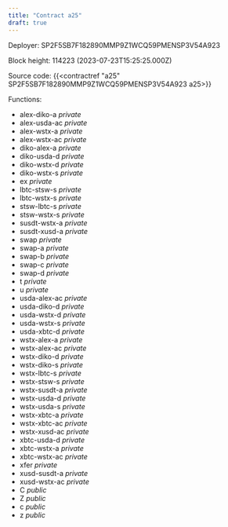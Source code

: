 ```yaml
---
title: "Contract a25"
draft: true
---
```

Deployer: SP2F5SB7F182890MMP9Z1WCQ59PMENSP3V54A923


 



Block height: 114223 (2023-07-23T15:25:25.000Z)

Source code: {{<contractref "a25" SP2F5SB7F182890MMP9Z1WCQ59PMENSP3V54A923 a25>}}

Functions:

* alex-diko-a _private_
* alex-usda-ac _private_
* alex-wstx-a _private_
* alex-wstx-ac _private_
* diko-alex-a _private_
* diko-usda-d _private_
* diko-wstx-d _private_
* diko-wstx-s _private_
* ex _private_
* lbtc-stsw-s _private_
* lbtc-wstx-s _private_
* stsw-lbtc-s _private_
* stsw-wstx-s _private_
* susdt-wstx-a _private_
* susdt-xusd-a _private_
* swap _private_
* swap-a _private_
* swap-b _private_
* swap-c _private_
* swap-d _private_
* t _private_
* u _private_
* usda-alex-ac _private_
* usda-diko-d _private_
* usda-wstx-d _private_
* usda-wstx-s _private_
* usda-xbtc-d _private_
* wstx-alex-a _private_
* wstx-alex-ac _private_
* wstx-diko-d _private_
* wstx-diko-s _private_
* wstx-lbtc-s _private_
* wstx-stsw-s _private_
* wstx-susdt-a _private_
* wstx-usda-d _private_
* wstx-usda-s _private_
* wstx-xbtc-a _private_
* wstx-xbtc-ac _private_
* wstx-xusd-ac _private_
* xbtc-usda-d _private_
* xbtc-wstx-a _private_
* xbtc-wstx-ac _private_
* xfer _private_
* xusd-susdt-a _private_
* xusd-wstx-ac _private_
* C _public_
* Z _public_
* c _public_
* z _public_
